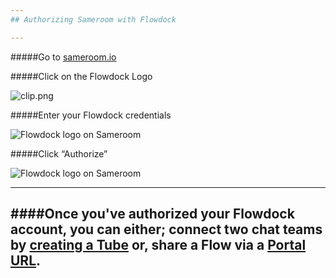 ```yaml
---
## Authorizing Sameroom with Flowdock

---
```


#####Go to <a href="https://sameroom.io" target="_blank">sameroom.io</a>

#####Click on the Flowdock Logo

![clip.png](https://in.kato.im/b450e18e6de4847cc19396187d655a94b4a7bb5f6c417d0f7ba124d942f6738d/Sameroom-Select-Platform-_0000_Flowdock.png)

#####Enter your Flowdock credentials

![Flowdock logo on Sameroom](https://in.kato.im/d5aeee26876054e3a6090772f31c5da54bb53ce048a82cb33d0427c263b587c9/Sameroom%20Login%20to%20Flowdock%20copy.png)

#####Click “Authorize”

![Flowdock logo on Sameroom](https://in.kato.im/821960fbc57b72cc9d012b9a2bd0413203c032ad2b7dbd77fbaad5e5948ab/Sameroom%20Authorize%20Flowdock%20copy.png)

---
####Once you've authorized your Flowdock account, you can either; connect two chat teams by [creating a Tube](/getting-started/en/tubes-portals/tubes) or, share a Flow via a [Portal URL](/getting-started/en/tubes-portals/portals).
---
